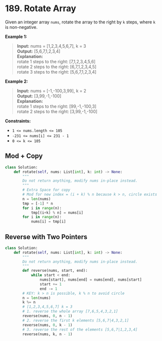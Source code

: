 # 189. Rotate Array

Given an integer array `nums`, rotate the array to the right by `k` steps, where `k` is non-negative.


**Example 1:**

>**Input:** nums = [1,2,3,4,5,6,7], k = 3  
**Output:** [5,6,7,1,2,3,4]  
**Explanation:**  
rotate 1 steps to the right: [7,1,2,3,4,5,6]  
rotate 2 steps to the right: [6,7,1,2,3,4,5]  
rotate 3 steps to the right: [5,6,7,1,2,3,4]  


**Example 2:**

>**Input:** nums = [-1,-100,3,99], k = 2  
**Output:** [3,99,-1,-100]  
**Explanation:**   
rotate 1 steps to the right: [99,-1,-100,3]  
rotate 2 steps to the right: [3,99,-1,-100]
 

**Constraints:**

* `1 <= nums.length <= 105`
* `-231 <= nums[i] <= 231 - 1`
* `0 <= k <= 105`

## Mod + Copy
```python
class Solution:
    def rotate(self, nums: List[int], k: int) -> None:
        """
        Do not return anything, modify nums in-place instead.
        """
        # Extra Space for copy
        # Mod for new index = (i + k) % n because k > n, circle exists
        n = len(nums)
        tmp = [-1] * n
        for i in range(n):
            tmp[(i+k) % n] = nums[i]
        for i in range(n):
            nums[i] = tmp[i]
```


## Reverse with Two Pointers
```python
class Solution:
    def rotate(self, nums: List[int], k: int) -> None:
        """
        Do not return anything, modify nums in-place instead.
        """
        def reverse(nums, start, end):
            while start < end:
                nums[start], nums[end] = nums[end], nums[start]
                start += 1
                end -= 1
        # KEY: k > n is possible, k % n to avoid circle
        n = len(nums)
        k %= n
        # [1,2,3,4,5,6,7] k = 3
        # 1. reverse the whole array [7,6,5,4,3,2,1]
        reverse(nums, 0, n - 1)
        # 2. reverse the first k elements [5,6,7|4,3,2,1]
        reverse(nums, 0, k - 1)
        # 3. reverse the rest of the elements [5,6,7|1,2,3,4]
        reverse(nums, k, n - 1)
```
